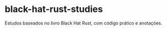 # black-hat-rust-studies
 Estudos baseados no livro Black Hat Rust, com código prático e anotações.
